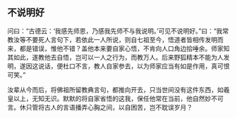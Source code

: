 ##  不说明好

问曰：“古德云：‘我感先师恩，乃感我先师不与我说明。’可见不说明好。”曰：“我常教汝等不要死人言句下，若依此一人所说，则自七祖至今，悟道者皆相传发明而来，都是错误，惟他不错？盖他本来要自家心悟，不肯向人口角边拾唾余。师家知其如此，遂教他去自悟，岂可以一人之行为，而教万人。后来野狐精本不能为人发明，遂因这说话，便杜口不言，教人自家参去，以为师家应当有如是作用，真可恨可笑。”

汝辈从今而后，将佛祖所留教典言句，都推向开去，只当世间没有这件东西，如羲皇以上，无知无识。默默的将自家省悟的这我，保任他常在当前，他自然妙不可言。休只管将古人的言语播弄心胸之间，以自困苦，岂不耽误岁月？
